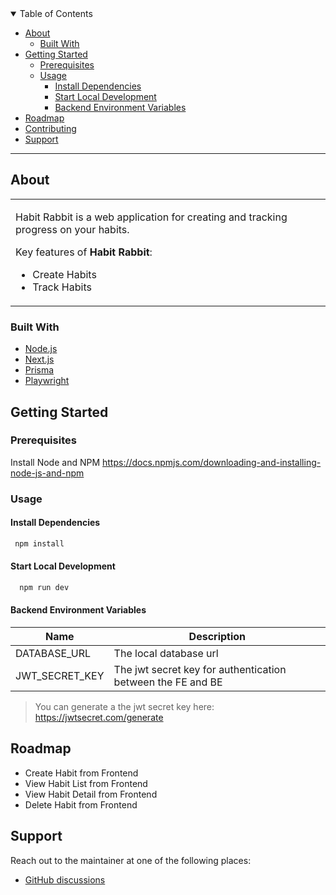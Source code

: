 <details open="open">
<summary>Table of Contents</summary>

- [About](#about)
  - [Built With](#built-with)
- [Getting Started](#getting-started)
  - [Prerequisites](#prerequisites)
  - [Usage](#usage)
    - [Install Dependencies](#install-dependencies)
    - [Start Local Development](#start-local-development)
    - [Backend Environment Variables](#backend-environment-variables)
- [Roadmap](#roadmap)
- [Contributing](#contributing)
- [Support](#support)

</details>

---

## About

<table>
<tr>
<td>

Habit Rabbit is a web application for creating and tracking progress on your habits.

Key features of **Habit Rabbit**:

- Create Habits
- Track Habits

</td>
</tr>
</table>

### Built With

- [Node.js](https://www.npmjs.com/package/node)
- [Next.js](https://nextjs.org/)
- [Prisma](https://www.prisma.io/)
- [Playwright](https://playwright.dev/)

## Getting Started

### Prerequisites

Install Node and NPM
https://docs.npmjs.com/downloading-and-installing-node-js-and-npm


### Usage

#### Install Dependencies

```sh
 npm install
```

#### Start Local Development
```sh
  npm run dev
```


#### Backend Environment Variables


| Name                       | Description                                                                 |
| -------------------------- | --------------------------------------------------------------------------- |
| DATABASE_URL               | The local database url                                                      |
| JWT_SECRET_KEY             | The jwt secret key for authentication between the FE and BE                 |

> You can generate a the jwt secret key here: https://jwtsecret.com/generate

## Roadmap

- Create Habit from Frontend
- View Habit List from Frontend
- View Habit Detail from Frontend
- Delete Habit from Frontend

  
## Support

Reach out to the maintainer at one of the following places:

- [GitHub discussions](https://github.com/mitchellgenova/HabitRabbit/discussions)
